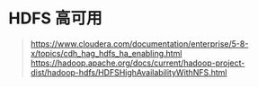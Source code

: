 # HDFS 高可用

> https://www.cloudera.com/documentation/enterprise/5-8-x/topics/cdh_hag_hdfs_ha_enabling.html
> https://hadoop.apache.org/docs/current/hadoop-project-dist/hadoop-hdfs/HDFSHighAvailabilityWithNFS.html